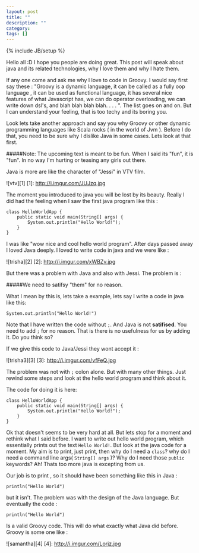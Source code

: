 ```yaml
---
layout: post
title: ""
description: ""
category: 
tags: []
---
```

{% include JB/setup %}

Hello all :D I hope you people are doing great. This post will speak about java and its related technologies, why I love them and why I hate them. 

If any one come and ask me why I love to code in Groovy. I would say first say these : "Groovy is a dynamic language, it can be called as a fully oop language
, it can be used as functional language, it has several nice features of what Javascript has, we can do operator overloading, we can write down dsl's, and blah
blah blah blah. . . . ". The list goes on and on. But I can understand your feeling, that is too techy and its boring you. 


Look lets take another approach and say you why Groovy or other dynamic programming languages like Scala rocks ( in the world of Jvm ). Before I do that, you need to be sure why I dislike Java in some cases. Lets look at that first.

#####Note: The upcoming text is meant to be fun. When I said its "fun", it is "fun". In no way I'm hurting or teasing any girls out there. 


Java is more are like the character of "Jessi" in VTV film.


![vtv][1] 
[1]: http://i.imgur.com/JUJzq.jpg


The moment you introduced to java you will be lost by its beauty. Really I did had the feeling when I saw the first java program like this :

    class HelloWorldApp {
        public static void main(String[] args) {
            System.out.println("Hello World!");
        }
    }



I was like "wow nice and cool hello world program". After days passed away I loved Java deeply. I loved to write code in java and we were like : 

![trisha][2]
[2]: http://i.imgur.com/xWBZv.jpg


But there was a problem with Java and also with Jessi. The problem is :

#####We need to satifsy "them" for no reason.

What I mean by this is, lets take a example, lets say I write a code in java like this:

    System.out.println("Hello World!")

Note that I have written the code without `;`. And Java is not **satifised**. You need to add `;` for no reason. That is there is no usefulness for us by adding it.
Do you think so?

If we give this code to Java/Jessi they wont accept it : 

![trisha3][3]
[3]: http://i.imgur.com/vfFeQ.jpg



The problem was not with `;` colon alone. But with many other things. Just rewind some steps and look at the hello world program and think about it.

The code for doing it is here: 

    class HelloWorldApp {
        public static void main(String[] args) {
            System.out.println("Hello World!");
        }
    }

Ok that doesn't seems to be very hard at all. But lets stop for a moment and rethink what I said before. I want to write out hello world program, which essentially prints out the text `Hello World!`. But look at the java code for a moment. My aim is to print, just print, then why do I need a `class`? why do I need a command line args( `String[] args` )? Why do I need those `public` keywords? Ah! Thats too more java is excepting from us. 

Our job is to print , so it should have been something like this in Java : 

    println("Hello World")

but it isn't. The problem was with the design of the Java language. But eventually the code : 

    println("Hello World")

Is a valid Groovy code. This will do what exactly what Java did before. Groovy is some one like : 

![samantha][4]
[4]: http://i.imgur.com/Lorjz.jpg
